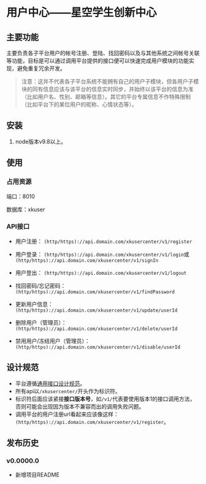 # 用户中心——星空学生创新中心

## 主要功能

主要负责各子平台用户的帐号注册、登陆、找回密码以及与其他系统之间帐号关联等功能，目标是可以通过调用平台提供的接口便可以快速完成用户模块的功能实现，避免重复冗余开发。

> 注意：这并不代表各子平台系统不能拥有自己的用户子模块，但各用户子模块的同有信息应该与该平台的信息实时同步，并始终以该平台的信息为准（比如用户名、性别、邮箱等信息）。其它的平台专属信息不作特殊限制（比如平台下的某位用户的昵称、心情状态等）。

## 安装

1. node版本v9.8以上。

## 使用

### 占用资源

端口：8010

数据库：xkuser

### API接口

- 用户注册： `(http/https)://api.domain.com/xkusercenter/v1/register`

- 用户登录： `(http/https)://api.domain.com/xkusercenter/v1/login`或`(http/https)://api.domain.com/xkusercenter/v1/signIn`

- 用户登出： `(http/https)://api.domain.com/xkusercenter/v1/logout`

- 找回密码/忘记密码： `(http/https)://api.domain.com/xkusercenter/v1/findPassword`

- 更新用户信息：`(http/https)://api.domain.com/xkusercenter/v1/update/userId`

- 删除用户（管理员）：`(http/https)://api.domain.com/xkusercenter/v1/delete/userId`

- 禁用用户/冻结用户（管理员）：`(http/https)://api.domain.com/xkusercenter/v1/disable/userId`

## 设计规范

- 平台遵循[通用接口设计规范]()。
- 所有api以`/xkusercenter/`开头作为标识符。
- 标识符后面应该紧接**接口版本号**，如`/v1/`代表要使用版本1的接口调用方法，否则可能会出现因为版本不兼容而出的调用失败问题。
- 调用平台的用户注册url看起来应该像这样：`(http/https)://api.domain.com/xkusercenter/v1/register`。

## 发布历史

### v0.0000.0

- 新增项目README
